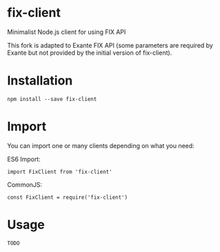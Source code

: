 # fix-client
Minimalist Node.js client for using FIX API

This fork is adapted to Exante FIX API (some parameters are required by Exante but not provided by the initial version of fix-client).

# Installation

`npm install --save fix-client`

# Import

You can import one or many clients depending on what you need:

ES6 Import:

`import FixClient from 'fix-client'`

CommonJS:

`const FixClient = require('fix-client')`

# Usage

```
TODO
```
